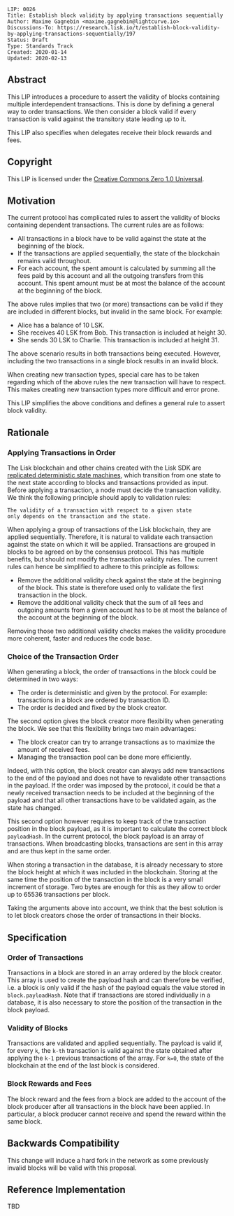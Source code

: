 ```
LIP: 0026
Title: Establish block validity by applying transactions sequentially
Author: Maxime Gagnebin <maxime.gagnebin@lightcurve.io>
Discussions-To: https://research.lisk.io/t/establish-block-validity-by-applying-transactions-sequentially/197
Status: Draft
Type: Standards Track
Created: 2020-01-14
Updated: 2020-02-13
```

## Abstract

This LIP introduces a procedure to assert the validity of blocks containing multiple interdependent transactions.  This is done by defining a general way to order transactions. We then consider a block valid if every transaction is valid against the transitory state leading up to it.

This LIP also specifies when delegates receive their block rewards and fees.

## Copyright

This LIP is licensed under the [Creative Commons Zero 1.0 Universal](https://creativecommons.org/publicdomain/zero/1.0/).

## Motivation

The current protocol has complicated rules to assert the validity of blocks containing dependent transactions. The current rules are as follows:

* All transactions in a block have to be valid against the state at the beginning of the block.
* If the transactions are applied sequentially, the state of the blockchain remains valid throughout.
* For each account, the spent amount is calculated by summing all the fees paid by this account and all the outgoing transfers from this account.
This spent amount must be at most the balance of the account at the beginning of the block.

The above rules implies that two (or more) transactions can be valid if they are included in different blocks, but invalid in the same block. For example:

* Alice has a balance of 10 LSK.
* She receives 40 LSK from Bob. This transaction is included at height 30.
* She sends 30 LSK to Charlie. This transaction is included at height 31.

The above scenario results in both transactions being executed. However, including the two transactions in a single block results in an invalid block.

When creating new transaction types, special care has to be taken regarding which of the above rules the new transaction will have to respect. This makes creating new transaction types more difficult and error prone.

This LIP simplifies the above conditions and defines a general rule to assert block validity.

## Rationale

### Applying Transactions in Order

The Lisk blockchain and other chains created with the Lisk SDK are [replicated deterministic state machines](https://en.wikipedia.org/wiki/State_machine_replication), which transition from one state to the next state according to blocks and transactions provided as input. Before applying a transaction, a node must decide the transaction validity. We think the following principle should apply to validation rules:

    The validity of a transaction with respect to a given state
    only depends on the transaction and the state.

When applying a group of transactions of the Lisk blockchain, they are applied sequentially. Therefore, it is natural to validate each transaction against the state on which it will be applied. Transactions are grouped in blocks to be agreed on by the consensus protocol. This has multiple benefits, but should not modify the transaction validity rules. The current rules can hence be simplified to adhere to this principle as follows:

* Remove the additional validity check against the state at the beginning of the block. This state is therefore used only to validate the first transaction in the block.
* Remove the additional validity check that the sum of all fees and outgoing amounts from a given account has to be at most the balance of the account at the beginning of the block.

Removing those two additional validity checks makes the validity procedure more coherent, faster and reduces the code base.

### Choice of the Transaction Order

When generating a block, the order of transactions in the block could be determined in two ways:

* The order is deterministic and given by the protocol. For example: transactions in a block are ordered by transaction ID.
* The order is decided and fixed by the block creator.

The second option gives the block creator more flexibility when generating the block. We see that this flexibility brings two main advantages:

* The block creator can try to arrange transactions as to maximize the amount of received fees.
* Managing the transaction pool can be done more efficiently.

Indeed, with this option, the block creator can always add new transactions to the end of the payload and does not have to revalidate other transactions in the payload. If the order was imposed by the protocol, it could be that a newly received transaction needs to be included at the beginning of the payload and that all other transactions have to be validated again, as the state has changed.

This second option however requires to keep track of the transaction position in the block payload, as it is important to calculate the correct block `payloadHash`. In the current protocol, the block payload is an array of transactions. When broadcasting blocks, transactions are sent in this array and are thus kept in the same order.

When storing a transaction in the database, it is already necessary to store the block height at which it was included in the blockchain. Storing at the same time the position of the transaction in the block is a very small increment of storage. Two bytes are enough for this as they allow to order up to 65536 transactions per block.

Taking the arguments above into account, we think that the best solution is to let block creators chose the order of transactions in their blocks.

## Specification

### Order of Transactions

Transactions in a block are stored in an array ordered by the block creator. This array is used to create the payload hash and can therefore be verified, i.e. a block is only valid if the hash of the payload equals the value stored in `block.payloadHash`. Note that if transactions are stored individually in a database, it is also necessary to store the position of the transaction in the block payload.

### Validity of Blocks

Transactions are validated and applied sequentially. The payload is valid if, for every `k`, the `k-th` transaction is valid against the state obtained after applying the `k-1` previous transactions of the array. For `k=0`, the state of the blockchain at the end of the last block is considered.

### Block Rewards and Fees

The block reward and the fees from a block are added to the account of the block producer after all transactions in the block have been applied. In particular, a block producer cannot receive and spend the reward within the same block.

## Backwards Compatibility

This change will induce a hard fork in the network as some previously invalid blocks will be valid with this proposal.

## Reference Implementation

TBD

